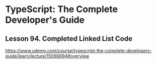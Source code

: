 # TypeScript: The Complete Developer's Guide

## Lesson 94. Completed Linked List Code

https://www.udemy.com/course/typescript-the-complete-developers-guide/learn/lecture/15066694#overview
